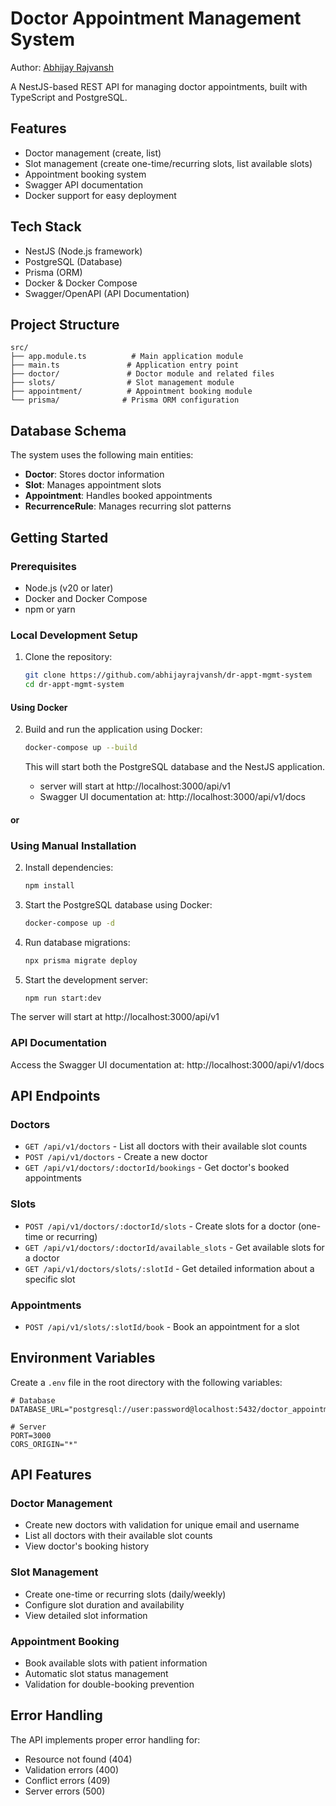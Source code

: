 # Doctor Appointment Management System

Author: [Abhijay Rajvansh](https://abhijayrajvansh.com)

A NestJS-based REST API for managing doctor appointments, built with TypeScript and PostgreSQL.

## Features

- Doctor management (create, list)
- Slot management (create one-time/recurring slots, list available slots)
- Appointment booking system
- Swagger API documentation
- Docker support for easy deployment

## Tech Stack

- NestJS (Node.js framework)
- PostgreSQL (Database)
- Prisma (ORM)
- Docker & Docker Compose
- Swagger/OpenAPI (API Documentation)

## Project Structure

```
src/
├── app.module.ts          # Main application module
├── main.ts               # Application entry point
├── doctor/               # Doctor module and related files
├── slots/                # Slot management module
├── appointment/          # Appointment booking module
└── prisma/              # Prisma ORM configuration
```

## Database Schema

The system uses the following main entities:

- **Doctor**: Stores doctor information
- **Slot**: Manages appointment slots
- **Appointment**: Handles booked appointments
- **RecurrenceRule**: Manages recurring slot patterns

## Getting Started

### Prerequisites

- Node.js (v20 or later)
- Docker and Docker Compose
- npm or yarn

### Local Development Setup

1. Clone the repository:
   ```bash
   git clone https://github.com/abhijayrajvansh/dr-appt-mgmt-system
   cd dr-appt-mgmt-system
   ```

#### Using Docker

2. Build and run the application using Docker:

    ```bash
    docker-compose up --build
    ```
    This will start both the PostgreSQL database and the NestJS application.
    - server will start at http://localhost:3000/api/v1
    - Swagger UI documentation at: http://localhost:3000/api/v1/docs

#### or

### Using Manual Installation

2. Install dependencies:
   ```bash
   npm install
   ```

3. Start the PostgreSQL database using Docker:
   ```bash
   docker-compose up -d
   ```

4. Run database migrations:
   ```bash
   npx prisma migrate deploy
   ```

5. Start the development server:
   ```bash
   npm run start:dev
   ```

The server will start at http://localhost:3000/api/v1

### API Documentation

Access the Swagger UI documentation at: http://localhost:3000/api/v1/docs

## API Endpoints

### Doctors

- `GET /api/v1/doctors` - List all doctors with their available slot counts
- `POST /api/v1/doctors` - Create a new doctor
- `GET /api/v1/doctors/:doctorId/bookings` - Get doctor's booked appointments

### Slots

- `POST /api/v1/doctors/:doctorId/slots` - Create slots for a doctor (one-time or recurring)
- `GET /api/v1/doctors/:doctorId/available_slots` - Get available slots for a doctor
- `GET /api/v1/doctors/slots/:slotId` - Get detailed information about a specific slot

### Appointments

- `POST /api/v1/slots/:slotId/book` - Book an appointment for a slot





## Environment Variables

Create a `.env` file in the root directory with the following variables:

```env
# Database
DATABASE_URL="postgresql://user:password@localhost:5432/doctor_appointments"

# Server
PORT=3000
CORS_ORIGIN="*"
```

## API Features

### Doctor Management
- Create new doctors with validation for unique email and username
- List all doctors with their available slot counts
- View doctor's booking history

### Slot Management
- Create one-time or recurring slots (daily/weekly)
- Configure slot duration and availability
- View detailed slot information

### Appointment Booking
- Book available slots with patient information
- Automatic slot status management
- Validation for double-booking prevention

## Error Handling

The API implements proper error handling for:
- Resource not found (404)
- Validation errors (400)
- Conflict errors (409)
- Server errors (500)